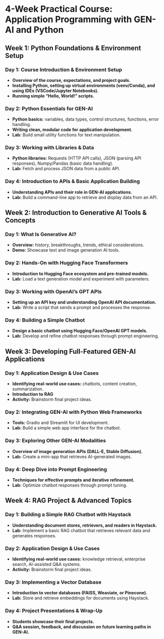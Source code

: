# 4-Week Practical Course: Application Programming with GEN-AI and Python

## Week 1: Python Foundations & Environment Setup

### Day 1: Course Introduction & Environment Setup
- **Overview of the course, expectations, and project goals.**
- **Installing Python, setting up virtual environments (venv/Conda), and using IDEs (VSCode/Jupyter Notebooks).**
- **Running simple “Hello, World!” scripts.**

### Day 2: Python Essentials for GEN-AI
- **Python basics:** variables, data types, control structures, functions, error handling.
- **Writing clean, modular code for application development.**
- **Lab:** Build small utility functions for text manipulation.

### Day 3: Working with Libraries & Data
- **Python libraries:** Requests (HTTP API calls), JSON (parsing API responses), Numpy/Pandas (basic data handling).
- **Lab:** Fetch and process JSON data from a public API.

### Day 4: Introduction to APIs & Basic Application Building
- **Understanding APIs and their role in GEN-AI applications.**
- **Lab:** Build a command-line app to retrieve and display data from an API.

## Week 2: Introduction to Generative AI Tools & Concepts

### Day 1: What Is Generative AI?
- **Overview:** history, breakthroughs, trends, ethical considerations.
- **Demo:** Showcase text and image generation AI tools.

### Day 2: Hands-On with Hugging Face Transformers
- **Introduction to Hugging Face ecosystem and pre-trained models.**
- **Lab:** Load a text generation model and experiment with parameters.

### Day 3: Working with OpenAI’s GPT APIs
- **Setting up an API key and understanding OpenAI API documentation.**
- **Lab:** Write a script that sends a prompt and processes the response.

### Day 4: Building a Simple Chatbot
- **Design a basic chatbot using Hugging Face/OpenAI GPT models.**
- **Lab:** Develop and refine chatbot responses through prompt engineering.

## Week 3: Developing Full-Featured GEN-AI Applications

### Day 1: Application Design & Use Cases
- **Identifying real-world use cases:** chatbots, content creation, summarization.
- **Introduction to RAG**
- **Activity:** Brainstorm final project ideas.

### Day 2: Integrating GEN-AI with Python Web Frameworks
- **Tools:** Gradio and Streamlit for UI development.
- **Lab:** Build a simple web app interface for the chatbot.

### Day 3: Exploring Other GEN-AI Modalities
- **Overview of image generation APIs (DALL-E, Stable Diffusion).**
- **Lab:** Create a mini-app that retrieves AI-generated images.

### Day 4: Deep Dive into Prompt Engineering
- **Techniques for effective prompts and iterative refinement.**
- **Lab:** Optimize chatbot responses through prompt tuning.

## Week 4: RAG Project & Advanced Topics

### Day 1: Building a Simple RAG Chatbot with Haystack
- **Understanding document stores, retrievers, and readers in Haystack.**
- **Lab:** Implement a basic RAG chatbot that retrieves relevant data and generates responses.

### Day 2: Application Design & Use Cases
- **Identifying real-world use cases:** knowledge retrieval, enterprise search, AI-assisted Q&A systems.
- **Activity:** Brainstorm final project ideas.

### Day 3: Implementing a Vector Database
- **Introduction to vector databases (FAISS, Weaviate, or Pinecone).**
- **Lab:** Store and retrieve embeddings for documents using Haystack.

### Day 4: Project Presentations & Wrap-Up
- **Students showcase their final projects.**
- **Q&A session, feedback, and discussion on future learning paths in GEN-AI.**